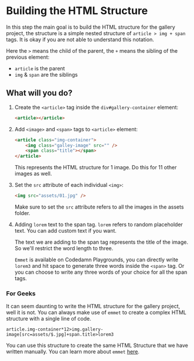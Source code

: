 # Building the HTML Structure

In this step the main goal is to build the HTML structure for the gallery project, the structure is a simple nested structure of `article > img + span` tags. It is okay if you are not able to understand this notation.

Here the `>` means the child of the parent, the `+` means the sibling of the previous element:

-   `article` is the parent
-   `img` & `span` are the siblings

## What will you do?

1. Create the `<article>` tag inside the `div#gallery-container` element:

    ```html
    <article></article>
    ```

2. Add `<image>` and `<span>` tags to `<article>` element:

    ```html
    <article class="img-container">
    	<img class="galley-image" src="" />
    	<span class="title"></span>
    </article>
    ```

    This represents the HTML structure for 1 image. Do this for 11 other images as well.

3. Set the `src` attribute of each individual `<img>`:

    ```html
    <img src="assets/01.jpg" />
    ```

    Make sure to set the `src` attribute refers to all the images in the assets folder.

4. Adding `lorem` text to the span tag. `lorem` refers to random placeholder text. You can add custom text if you want.

    The text we are adding to the span tag represents the title of the image. So we'll restrict the word length to three.

    `Emmet` is available on Codedamn Playgrounds, you can directly write `lorem3` and hit space to generate three words inside the `<span>` tag. Or you can choose to write any three words of your choice for all the span tags.

### For Geeks

It can seem daunting to write the HTML structure for the gallery project, well it is not. You can always make use of `emmet` to create a complex HTML structure with a single line of code.

```
article.img-container*12>img.gallery-image[src=assets/$.jpg]+span.title>lorem3
```

You can use this structure to create the same HTML Structure that we have written manually. You can learn more about `emmet` [here](https://docs.emmet.io/abbreviations/syntax/).
